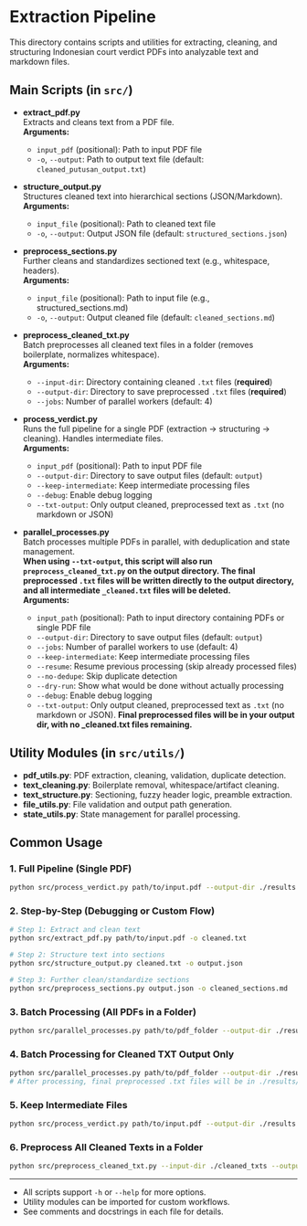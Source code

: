 # Extraction Pipeline

This directory contains scripts and utilities for extracting, cleaning, and structuring Indonesian court verdict PDFs into analyzable text and markdown files.

## Main Scripts (in `src/`)

- **extract_pdf.py**  
  Extracts and cleans text from a PDF file.  
  **Arguments:**  
  - `input_pdf` (positional): Path to input PDF file  
  - `-o`, `--output`: Path to output text file (default: `cleaned_putusan_output.txt`)

- **structure_output.py**  
  Structures cleaned text into hierarchical sections (JSON/Markdown).  
  **Arguments:**  
  - `input_file` (positional): Path to cleaned text file  
  - `-o`, `--output`: Output JSON file (default: `structured_sections.json`)

- **preprocess_sections.py**  
  Further cleans and standardizes sectioned text (e.g., whitespace, headers).  
  **Arguments:**  
  - `input_file` (positional): Path to input file (e.g., structured_sections.md)  
  - `-o`, `--output`: Output cleaned file (default: `cleaned_sections.md`)

- **preprocess_cleaned_txt.py**  
  Batch preprocesses all cleaned text files in a folder (removes boilerplate, normalizes whitespace).  
  **Arguments:**  
  - `--input-dir`: Directory containing cleaned `.txt` files (**required**)  
  - `--output-dir`: Directory to save preprocessed `.txt` files (**required**)  
  - `--jobs`: Number of parallel workers (default: 4)

- **process_verdict.py**  
  Runs the full pipeline for a single PDF (extraction → structuring → cleaning). Handles intermediate files.  
  **Arguments:**  
  - `input_pdf` (positional): Path to input PDF file  
  - `--output-dir`: Directory to save output files (default: `output`)  
  - `--keep-intermediate`: Keep intermediate processing files  
  - `--debug`: Enable debug logging  
  - `--txt-output`: Only output cleaned, preprocessed text as `.txt` (no markdown or JSON)

- **parallel_processes.py**  
  Batch processes multiple PDFs in parallel, with deduplication and state management.  
  **When using `--txt-output`, this script will also run `preprocess_cleaned_txt.py` on the output directory. The final preprocessed `.txt` files will be written directly to the output directory, and all intermediate `_cleaned.txt` files will be deleted.**  
  **Arguments:**  
  - `input_path` (positional): Path to input directory containing PDFs or single PDF file  
  - `--output-dir`: Directory to save output files (default: `output`)  
  - `--jobs`: Number of parallel workers to use (default: 4)  
  - `--keep-intermediate`: Keep intermediate processing files  
  - `--resume`: Resume previous processing (skip already processed files)  
  - `--no-dedupe`: Skip duplicate detection  
  - `--dry-run`: Show what would be done without actually processing  
  - `--debug`: Enable debug logging  
  - `--txt-output`: Only output cleaned, preprocessed text as `.txt` (no markdown or JSON). **Final preprocessed files will be in your output dir, with no _cleaned.txt files remaining.**

## Utility Modules (in `src/utils/`)

- **pdf_utils.py**: PDF extraction, cleaning, validation, duplicate detection.
- **text_cleaning.py**: Boilerplate removal, whitespace/artifact cleaning.
- **text_structure.py**: Sectioning, fuzzy header logic, preamble extraction.
- **file_utils.py**: File validation and output path generation.
- **state_utils.py**: State management for parallel processing.

## Common Usage

### 1. Full Pipeline (Single PDF)

```bash
python src/process_verdict.py path/to/input.pdf --output-dir ./results
```

### 2. Step-by-Step (Debugging or Custom Flow)

```bash
# Step 1: Extract and clean text
python src/extract_pdf.py path/to/input.pdf -o cleaned.txt

# Step 2: Structure text into sections
python src/structure_output.py cleaned.txt -o output.json

# Step 3: Further clean/standardize sections
python src/preprocess_sections.py output.json -o cleaned_sections.md
```

### 3. Batch Processing (All PDFs in a Folder)

```bash
python src/parallel_processes.py path/to/pdf_folder --output-dir ./results --jobs 4
```

### 4. Batch Processing for Cleaned TXT Output Only

```bash
python src/parallel_processes.py path/to/pdf_folder --output-dir ./results --jobs 4 --txt-output
# After processing, final preprocessed .txt files will be in ./results/ (no _cleaned.txt files will remain)
```

### 5. Keep Intermediate Files

```bash
python src/process_verdict.py path/to/input.pdf --output-dir ./results --keep-intermediate
```

### 6. Preprocess All Cleaned Texts in a Folder

```bash
python src/preprocess_cleaned_txt.py --input-dir ./cleaned_txts --output-dir ./preprocessed_txts
```

---

- All scripts support `-h` or `--help` for more options.
- Utility modules can be imported for custom workflows.
- See comments and docstrings in each file for details. 